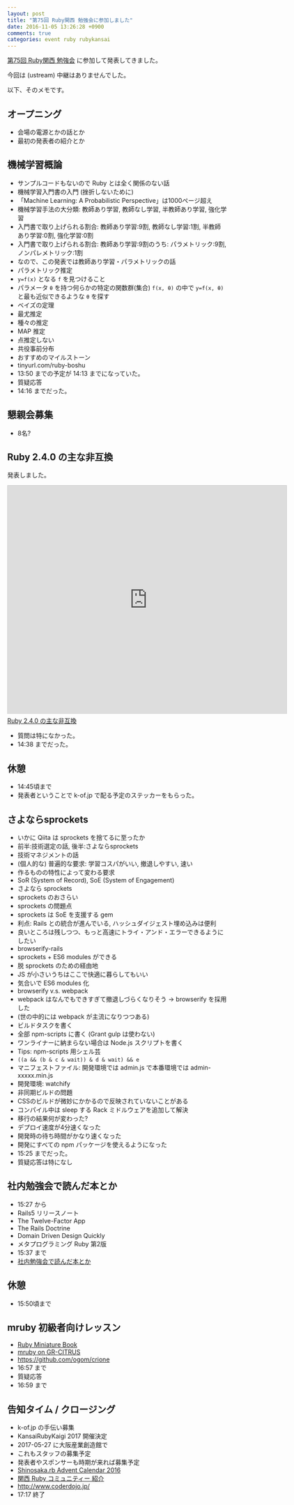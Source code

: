 ```yaml
---
layout: post
title: "第75回 Ruby関西 勉強会に参加しました"
date: 2016-11-05 13:26:28 +0900
comments: true
categories: event ruby rubykansai
---
```

[第75回 Ruby関西 勉強会](https://rubykansai.doorkeeper.jp/events/52902 "第75回 Ruby関西 勉強会")
に参加して発表してきました。

今回は (ustream) 中継はありませんでした。

<!--more-->

以下、そのメモです。

## オープニング

- 会場の電源とかの話とか
- 最初の発表者の紹介とか

## 機械学習概論

- サンプルコードもないので Ruby とは全く関係のない話
- 機械学習入門書の入門 (挫折しないために)
- 「Machine Learning: A Probabilistic Perspective」は1000ページ超え
- 機械学習手法の大分類: 教師あり学習, 教師なし学習, 半教師あり学習, 強化学習
- 入門書で取り上げられる割合: 教師あり学習:9割, 教師なし学習:1割, 半教師あり学習:0割, 強化学習:0割
- 入門書で取り上げられる割合: 教師あり学習:9割のうち: パラメトリック:9割, ノンパレメトリック:1割
- なので、この発表では教師あり学習・パラメトリックの話
- パラメトリック推定
- `y=f(x)` となる `f` を見つけること
- パラメータ `θ` を持つ何らかの特定の関数群(集合) `f(x, θ)` の中で `y=f(x, θ)` と最も近似できるような `θ` を探す
- ベイズの定理
- 最尤推定
- 種々の推定
- MAP 推定
- 点推定しない
- 共役事前分布
- おすすめのマイルストーン
- tinyurl.com/ruby-boshu
- 13:50 までの予定が 14:13 までになっていた。
- 質疑応答
- 14:16 までだった。

## 懇親会募集

- 8名?

## Ruby 2.4.0 の主な非互換

発表しました。

<iframe src="https://slide.rabbit-shocker.org/authors/znz/rubykansai75-ruby24/viewer.html"
        width="640" height="524"
        frameborder="0"
        marginwidth="0"
        marginheight="0"
        scrolling="no"
        style="border: 1px solid #ccc; border-width: 1px 1px 0; margin-bottom: 5px"
        allowfullscreen> </iframe>
<div style="margin-bottom: 5px">
  <a href="https://slide.rabbit-shocker.org/authors/znz/rubykansai75-ruby24/" title="Ruby 2.4.0 の主な非互換">Ruby 2.4.0 の主な非互換</a>
</div>

- 質問は特になかった。
- 14:38 までだった。

## 休憩

- 14:45頃まで
- 発表者ということで k-of.jp で配る予定のステッカーをもらった。

## さよならsprockets

- いかに Qiita は sprockets を捨てるに至ったか
- 前半:技術選定の話, 後半:さよならsprockets
- 技術マネジメントの話
- (個人的な) 普遍的な要求: 学習コスパがいい, 撤退しやすい, 速い
- 作るものの特性によって変わる要求
- SoR (System of Record), SoE (System of Engagement)
- さよなら sprockets
- sprockets のおさらい
- sprockets の問題点
- sprockets は SoE を支援する gem
- 利点: Rails との統合が進んでいる, ハッシュダイジェスト埋め込みは便利
- 良いところは残しつつ、もっと高速にトライ・アンド・エラーできるようにしたい
- browserify-rails
- sprockets + ES6 modules ができる
- 脱 sprockets のための経由地
- JS が小さいうちはここで快適に暮らしてもいい
- 気合いで ES6 modules 化
- browserify v.s. webpack
- webpack はなんでもできすぎて撤退しづらくなりそう → browserify を採用した
- (世の中的には webpack が主流になりつつある)
- ビルドタスクを書く
- 全部 npm-scripts に書く (Grant gulp は使わない)
- ワンライナーに納まらない場合は Node.js スクリプトを書く
- Tips: npm-scripts 用シェル芸
- `((a && (b & c & wait)) & d & wait) && e`
- マニフェストファイル: 開発環境では admin.js で本番環境では admin-xxxxx.min.js
- 開発環境: watchify
- 非同期ビルドの問題
- CSSのビルドが微妙にかかるので反映されていないことがある
- コンパイル中は sleep する Rack ミドルウェアを追加して解決
- 移行の結果何が変わった?
- デプロイ速度が4分速くなった
- 開発時の待ち時間がかなり速くなった
- 開発にすべての npm パッケージを使えるようになった
- 15:25 までだった。
- 質疑応答は特になし

## 社内勉強会で読んだ本とか

- 15:27 から
- Rails5 リリースノート
- The Twelve-Factor App
- The Rails Doctrine
- Domain Driven Design Quickly
- メタプログラミング Ruby 第2版
- 15:37 まで
- [社内勉強会で読んだ本とか](http://www.slideshare.net/ShinsukeKuroki/ss-68228347 "社内勉強会で読んだ本とか")

## 休憩

- 15:50頃まで

## mruby 初級者向けレッスン

- [Ruby Miniature Book](http://qiita.com/ogomr/items/04f2734bfef0a5ef082c "Ruby Miniature Book")
- [mruby on GR-CITRUS](http://qiita.com/ogomr/items/ca0c6cb5450bf6f86652 "mruby on GR-CITRUS")
- https://github.com/ogom/crione
- 16:57 まで
- 質疑応答
- 16:59 まで

## 告知タイム / クロージング

- k-of.jp の手伝い募集
- KansaiRubyKaigi 2017 開催決定
- 2017-05-27 に大阪産業創造館で
- これもスタッフの募集予定
- 発表者やスポンサーも時期が来れば募集予定
- [Shinosaka.rb Advent Calendar 2016](http://qiita.com/advent-calendar/2016/shinosakarb "Shinosaka.rb Advent Calendar 2016")
- [関西 Ruby コミュニティー 紹介](http://rubykansai.github.io/kansai-ruby-community/ "関西 Ruby コミュニティー 紹介")
- http://www.coderdojo.jp/
- 17:17 終了
